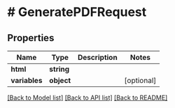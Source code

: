# # GeneratePDFRequest

## Properties

Name | Type | Description | Notes
------------ | ------------- | ------------- | -------------
**html** | **string** |  |
**variables** | **object** |  | [optional]

[[Back to Model list]](../../README.md#models) [[Back to API list]](../../README.md#endpoints) [[Back to README]](../../README.md)
